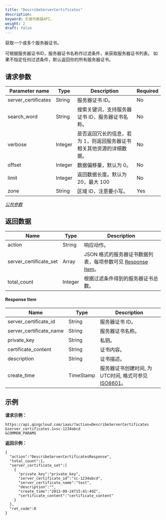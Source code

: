 ```yaml
---
title: "DescribeServerCertificates"
description: 
keyword: 负载均衡器API,
weight: 2
draft: false
---
```


获取一个或多个服务器证书。

可根据服务器证书ID，服务器证书名称作过滤条件，来获取服务器证书列表。 如果不指定任何过滤条件，默认返回你的所有服务器证书。

## 请求参数

| Parameter name | Type | Description | Required |
| --- | --- | --- | --- |
| server_certificates | String | 服务器证书 ID。 | No |
| search_word | String | 搜索关键词，支持服务器证书 ID，服务器证书名称。 | No |
| verbose | Integer | 是否返回冗长的信息，若为 1，则返回服务器证书相关其他资源的详细数据。 | No |
| offset | Integer | 数据偏移量，默认为 0。 | No |
| limit | Integer | 返回数据长度。默认为 20，最大 100 | No |
| zone | String | 区域 ID，注意要小写。 | Yes |

[_公共参数_](../../gei_api/parameters/)

## 返回数据

| Name | Type | Description |
| --- | --- | --- |
| action | String | 响应动作。 |
| server_certificate_set | Array | JSON 格式的服务器证书数据列表，每项参数可见 [Response Item](#response-item)。 |
| total_count | Integer | 根据过滤条件得到的服务器证书总数。 |

#### Response Item

| Name | Type | Description |
| --- | --- | --- |
| server_certificate_id | String | 服务器证书 ID。 |
| server_certificate_name | String | 服务器证书名称。 |
| private_key | String | 私钥。 |
| certificate_content | String | 证书内容。 |
| description | String | 证书描述。 |
| create_time | TimeStamp | 服务器证书创建时间, 为UTC时间, 格式可参见 [ISO8601](http://www.w3.org/TR/NOTE-datetime)。 |

## 示例

**请求示例：**

```
https://api.qingcloud.com/iaas/?action=DescribeServerCertificates
&server_certificates.1=sc-1234abcd
&COMMON_PARAMS
```

**返回示例：**

```
{
  "action":"DescribeServerCertificatesResponse",
  "total_count":1,
  "server_certificate_set":[
    {
      "private_key":"private_key",
      "server_certificate_id":"sc-1234abcd",
      "server_certificate_name":"test",
      "description":"",
      "create_time":"2013-09-24T15:41:49Z",
      "certificate_content":"certificate_content"
    }
  ],
  "ret_code":0
}
```
